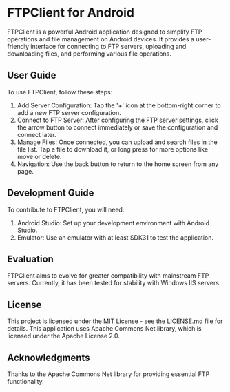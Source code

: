 # FTPClient for Android
FTPClient is a powerful Android application designed to simplify FTP operations and file management on Android devices. It provides a user-friendly interface for connecting to FTP servers, uploading and downloading files, and performing various file operations.

## User Guide
To use FTPClient, follow these steps:
1. Add Server Configuration: Tap the '+' icon at the bottom-right corner to add a new FTP server configuration.
2. Connect to FTP Server: After configuring the FTP server settings, click the arrow button to connect immediately or save the configuration and connect later.
3. Manage Files: Once connected, you can upload and search files in the file list. Tap a file to download it, or long press for more options like move or delete.
4. Navigation: Use the back button to return to the home screen from any page.
## Development Guide
To contribute to FTPClient, you will need:

1. Android Studio: Set up your development environment with Android Studio.
2. Emulator: Use an emulator with at least SDK31 to test the application.

## Evaluation
FTPClient aims to evolve for greater compatibility with mainstream FTP servers. Currently, it has been tested for stability with Windows IIS servers.

## License
This project is licensed under the MIT License - see the LICENSE.md file for details. This application uses Apache Commons Net library, which is licensed under the Apache License 2.0.

## Acknowledgments
Thanks to the Apache Commons Net library for providing essential FTP functionality.